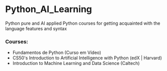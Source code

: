 # Python_AI_Learning
Python pure and AI applied Python courses for getting acquainted with the language features and syntax

### Courses:
- Fundamentos de Python (Curso em Vídeo)
- CS50's Introduction to Artificial Intelligence with Python (edX | Harvard)
- Introduction to Machine Learning and Data Science (Caltech)
